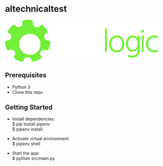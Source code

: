 # altechnicaltest

![airelogiclogo](logo.png)

## Prerequisites

* Python 3 <br />
* Clone this repo <br />

## Getting Started

* Install dependencies: <br />
  $ pip install pipenv <br />
  $ pipenv install <br />

* Activate virtual environment: <br />
  $ pipenv shell <br />

* Start the app: <br />
  $ python src/main.py <br />
